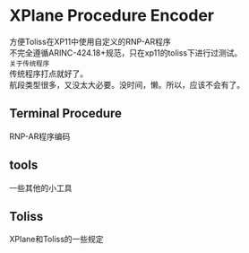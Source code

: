 # XPlane Procedure Encoder
方便Toliss在XP11中使用自定义的RNP-AR程序\
不完全遵循ARINC-424.18+规范，只在xp11的toliss下进行过测试。\
``关于传统程序``\
传统程序打点就好了。\
航段类型很多，又没太大必要。没时间，懒。所以，应该不会有了。
## Terminal Procedure
RNP-AR程序编码
## tools
一些其他的小工具
## Toliss
XPlane和Toliss的一些规定

